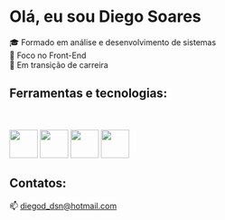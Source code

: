# Olá, eu sou Diego Soares
:mortar_board: Formado em análise e desenvolvimento de sistemas <br>
:dart: Foco no Front-End <br>
:rocket: Em transição de carreira

## Ferramentas e tecnologias:
<br><br>
<img src="https://cdn.jsdelivr.net/gh/devicons/devicon/icons/html5/html5-original.svg" width="50px"/>
<img src="https://cdn.jsdelivr.net/gh/devicons/devicon/icons/css3/css3-original.svg" width="50px"/>
<img src="https://cdn.jsdelivr.net/gh/devicons/devicon/icons/javascript/javascript-original.svg" width="50px"/>
<img src="https://cdn.jsdelivr.net/gh/devicons/devicon/icons/java/java-original.svg" width="50px"/>

## Contatos:
:mailbox: diegod_dsn@hotmail.com





<!---
DiegoNasc/DiegoNasc is a ✨ special ✨ repository because its `README.md` (this file) appears on your GitHub profile.
You can click the Preview link to take a look at your changes.
--->
